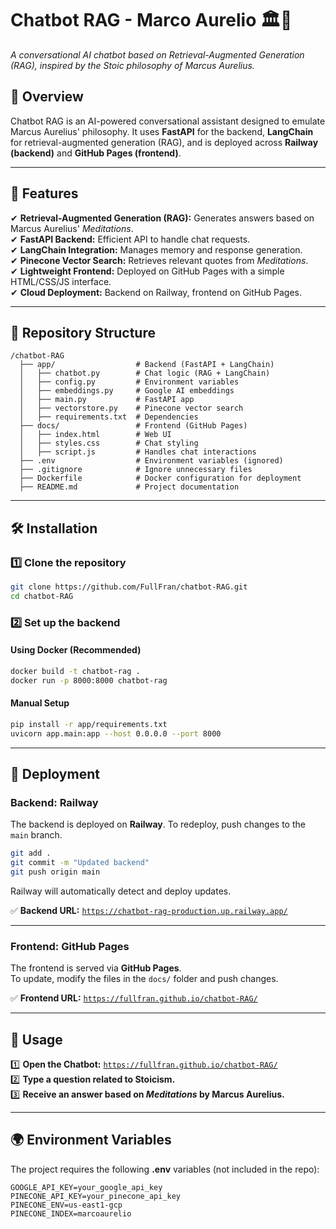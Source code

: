 # **Chatbot RAG - Marco Aurelio** 🏛️🤖  
_A conversational AI chatbot based on Retrieval-Augmented Generation (RAG), inspired by the Stoic philosophy of Marcus Aurelius._


## **📜 Overview**
Chatbot RAG is an AI-powered conversational assistant designed to emulate Marcus Aurelius' philosophy. It uses **FastAPI** for the backend, **LangChain** for retrieval-augmented generation (RAG), and is deployed across **Railway (backend)** and **GitHub Pages (frontend)**.

---

## **🚀 Features**
✔ **Retrieval-Augmented Generation (RAG):** Generates answers based on Marcus Aurelius' *Meditations*.  
✔ **FastAPI Backend:** Efficient API to handle chat requests.  
✔ **LangChain Integration:** Manages memory and response generation.  
✔ **Pinecone Vector Search:** Retrieves relevant quotes from *Meditations*.  
✔ **Lightweight Frontend:** Deployed on GitHub Pages with a simple HTML/CSS/JS interface.  
✔ **Cloud Deployment:** Backend on Railway, frontend on GitHub Pages.  

---

## **📂 Repository Structure**
```
/chatbot-RAG
  ├── app/                  # Backend (FastAPI + LangChain)
  │   ├── chatbot.py        # Chat logic (RAG + LangChain)
  │   ├── config.py         # Environment variables
  │   ├── embeddings.py     # Google AI embeddings
  │   ├── main.py           # FastAPI app
  │   ├── vectorstore.py    # Pinecone vector search
  │   ├── requirements.txt  # Dependencies
  ├── docs/                 # Frontend (GitHub Pages)
  │   ├── index.html        # Web UI
  │   ├── styles.css        # Chat styling
  │   ├── script.js         # Handles chat interactions
  ├── .env                  # Environment variables (ignored)
  ├── .gitignore            # Ignore unnecessary files
  ├── Dockerfile            # Docker configuration for deployment
  ├── README.md             # Project documentation
```

---

## **🛠 Installation**
### **1️⃣ Clone the repository**
```bash
git clone https://github.com/FullFran/chatbot-RAG.git
cd chatbot-RAG
```

### **2️⃣ Set up the backend**
#### **Using Docker (Recommended)**
```bash
docker build -t chatbot-rag .
docker run -p 8000:8000 chatbot-rag
```
#### **Manual Setup**
```bash
pip install -r app/requirements.txt
uvicorn app.main:app --host 0.0.0.0 --port 8000
```

---

## **📡 Deployment**
### **Backend: Railway**
The backend is deployed on **Railway**. To redeploy, push changes to the `main` branch.
```bash
git add .
git commit -m "Updated backend"
git push origin main
```
Railway will automatically detect and deploy updates.

✅ **Backend URL:** [`https://chatbot-rag-production.up.railway.app/`](https://chatbot-rag-production.up.railway.app/)

---

### **Frontend: GitHub Pages**
The frontend is served via **GitHub Pages**.  
To update, modify the files in the `docs/` folder and push changes.

✅ **Frontend URL:** [`https://fullfran.github.io/chatbot-RAG/`](https://fullfran.github.io/chatbot-RAG/)

---

## **📌 Usage**
1️⃣ **Open the Chatbot:** [`https://fullfran.github.io/chatbot-RAG/`](https://fullfran.github.io/chatbot-RAG/)  
2️⃣ **Type a question related to Stoicism.**  
3️⃣ **Receive an answer based on *Meditations* by Marcus Aurelius.**  

---

## **🌍 Environment Variables**
The project requires the following **.env** variables (not included in the repo):
```env
GOOGLE_API_KEY=your_google_api_key
PINECONE_API_KEY=your_pinecone_api_key
PINECONE_ENV=us-east1-gcp
PINECONE_INDEX=marcoaurelio
```
